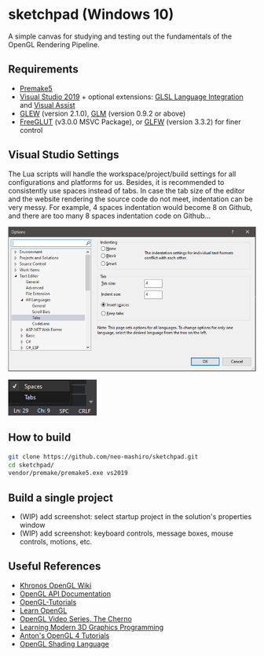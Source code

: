 # sketchpad (Windows 10)

A simple canvas for studying and testing out the fundamentals of the OpenGL Rendering Pipeline.

## Requirements

- [Premake5](https://github.com/premake/premake-core)
- [Visual Studio 2019](https://visualstudio.microsoft.com/downloads/) + optional extensions: [GLSL Language Integration](https://marketplace.visualstudio.com/items?itemName=DanielScherzer.GLSL) and [Visual Assist](https://www.wholetomato.com/)
- [GLEW](https://en.wikipedia.org/wiki/OpenGL_Extension_Wrangler_Library) (version 2.1.0), [GLM](https://glm.g-truc.net/0.9.2/api/index.html) (version 0.9.2 or above)
- [FreeGLUT](https://en.wikipedia.org/wiki/FreeGLUT) (v3.0.0 MSVC Package), or [GLFW](https://en.wikipedia.org/wiki/GLFW) (version 3.3.2) for finer control

## Visual Studio Settings

The Lua scripts will handle the workspace/project/build settings for all configurations and platforms for us. Besides, it is recommended to consistently use spaces instead of tabs. In case the tab size of the editor and the website rendering the source code do not meet, indentation can be very messy. For example, 4 spaces indentation would become 8 on Github, and there are too many 8 spaces indentation code on Github...

![tab-settings](res/spaces.PNG)

![tab-settings](res/SPC.png)

## How to build

```bash
git clone https://github.com/neo-mashiro/sketchpad.git
cd sketchpad/
vendor/premake/premake5.exe vs2019
```

## Build a single project

- (WIP) add screenshot: select startup project in the solution's properties window
- (WIP) add screenshot: keyboard controls, message boxes, mouse controls, motions, etc.

## Useful References

- [Khronos OpenGL Wiki](https://www.khronos.org/opengl/wiki/Main_Page)
- [OpenGL API Documentation](http://docs.gl/)
- [OpenGL-Tutorials](https://www.opengl-tutorial.org/)
- [Learn OpenGL](https://learnopengl.com)
- [OpenGL Video Series, The Cherno](https://www.youtube.com/playlist?list=PLlrATfBNZ98foTJPJ_Ev03o2oq3-GGOS2)
- [Learning Modern 3D Graphics Programming](https://paroj.github.io/gltut/)
- [Anton's OpenGL 4 Tutorials](https://antongerdelan.net/opengl/)
- [OpenGL Shading Language](https://www.khronos.org/opengl/wiki/OpenGL_Shading_Language)
